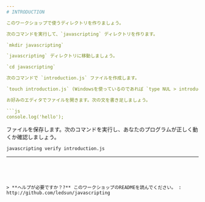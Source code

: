 ```yaml
---
# INTRODUCTION

このワークショップで使うディレクトリを作りましょう。

次のコマンドを実行して、`javascripting` ディレクトリを作ります。

`mkdir javascripting`

`javascripting` ディレクトリに移動しましょう。

`cd javascripting`

次のコマンドで `introduction.js` ファイルを作成します。

`touch introduction.js` (Windowsを使っているのであれば `type NUL > introduction.js`)

お好みのエディタでファイルを開きます。次の文を書き足しましょう。

```js
console.log('hello');
```

ファイルを保存します。次のコマンドを実行し、あなたのプログラムが正しく動くか確認しましょう。

`javascripting verify introduction.js`

---  
```




> **ヘルプが必要ですか？?** このワークショップのREADMEを読んでください。 : http://github.com/ledsun/javascripting
